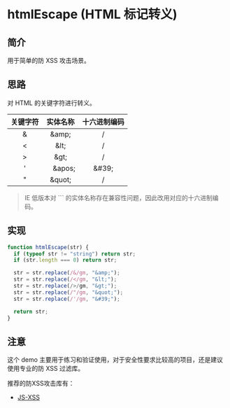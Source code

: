 # htmlEscape (HTML 标记转义)

## 简介

用于简单的防 XSS 攻击场景。

## 思路

对 HTML 的关键字符进行转义。

| 关键字符 | 实体名称  | 十六进制编码 |
| :------: | :-------: | :----------: |
|    &     |  \&amp;   |      /       |
|    <     |   \&lt;   |      /       |
|    >     |   \&gt;   |      /       |
|    '     | 　\&apos; |    \&#39;    |
|    "     |  \&quot;  |      /       |

> IE 低版本对 ``` 的实体名称存在兼容性问题，因此改用对应的十六进制编码。

## 实现

```js
function htmlEscape(str) {
  if (typeof str != "string") return str;
  if (str.length === 0) return str;

  str = str.replace(/&/gm, "&amp;");
  str = str.replace(/</gm, "&lt;");
  str = str.replace(/>/gm, "&gt;");
  str = str.replace(/"/gm, "&quot;");
  str = str.replace(/'/gm, "&#39;");

  return str;
}
```

## 注意

这个 demo 主要用于练习和验证使用，对于安全性要求比较高的项目，还是建议使用专业的防 XSS 过滤库。

推荐的防XSS攻击库有：

* [JS-XSS](https://github.com/leizongmin/js-xss)